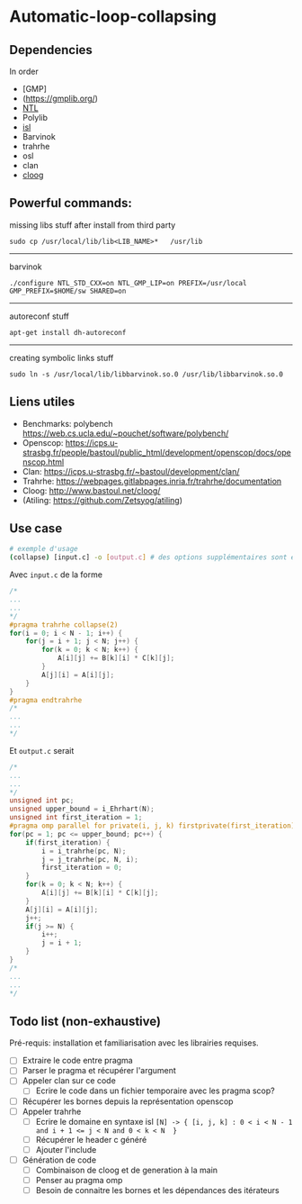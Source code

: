 # Automatic-loop-collapsing

## Dependencies

In order
- [GMP]
- (https://gmplib.org/)
- [NTL](http://www.shoup.net/ntl/)
- Polylib
- [isl](http://isl.gforge.inria.fr/)
- Barvinok
- trahrhe
- osl
- clan
- [cloog](http://www.cloog.org/)

Powerful commands:
---
missing libs stuff after install from third party

`sudo cp /usr/local/lib/lib<LIB_NAME>*   /usr/lib`

---
barvinok

`./configure NTL_STD_CXX=on NTL_GMP_LIP=on PREFIX=/usr/local GMP_PREFIX=$HOME/sw SHARED=on`

---
autoreconf stuff

`apt-get install dh-autoreconf`

---
creating symbolic links stuff

`sudo ln -s /usr/local/lib/libbarvinok.so.0 /usr/lib/libbarvinok.so.0`

## Liens utiles

- Benchmarks: polybench <https://web.cs.ucla.edu/~pouchet/software/polybench/>
- Openscop: <https://icps.u-strasbg.fr/people/bastoul/public_html/development/openscop/docs/openscop.html>
- Clan: <https://icps.u-strasbg.fr/~bastoul/development/clan/>
- Trahrhe: <https://webpages.gitlabpages.inria.fr/trahrhe/documentation>
- Cloog: <http://www.bastoul.net/cloog/>
- (Atiling: <https://github.com/Zetsyog/atiling>)

## Use case

```bash
# exemple d'usage
(collapse) [input.c] -o [output.c] # des options supplémentaires sont envisageables
```

Avec `input.c` de la forme

```c
/*
...
...
*/
#pragma trahrhe collapse(2)
for(i = 0; i < N - 1; i++) {
    for(j = i + 1; j < N; j++) {
        for(k = 0; k < N; k++) {
            A[i][j] += B[k][i] * C[k][j];
        }
        A[j][i] = A[i][j];
    }
}
#pragma endtrahrhe
/*
...
...
*/
```

Et `output.c` serait

```c
/*
...
...
*/
unsigned int pc;
unsigned upper_bound = i_Ehrhart(N);
unsigned int first_iteration = 1;
#pragma omp parallel for private(i, j, k) firstprivate(first_iteration) schedule(static)
for(pc = 1; pc <= upper_bound; pc++) {
    if(first_iteration) {
        i = i_trahrhe(pc, N);
        j = j_trahrhe(pc, N, i);
        first_iteration = 0;
    }
    for(k = 0; k < N; k++) {
        A[i][j] += B[k][i] * C[k][j];
    }
    A[j][i] = A[i][j];
    j++;
    if(j >= N) {
        i++;
        j = i + 1;
    }
}
/*
...
...
*/
```

## Todo list (non-exhaustive)

Pré-requis: installation et familiarisation avec les librairies requises.

- [ ] Extraire le code entre pragma
- [ ] Parser le pragma et récupérer l'argument
- [ ] Appeler clan sur ce code
  - [ ] Ecrire le code dans un fichier temporaire avec les pragma scop?
- [ ] Récupérer les bornes depuis la représentation openscop
- [ ] Appeler trahrhe
  - [ ] Ecrire le domaine en syntaxe isl `[N] -> { [i, j, k] : 0 < i < N - 1 and i + 1 <= j < N and 0 < k < N  }`
  - [ ] Récupérer le header c généré
  - [ ] Ajouter l'include
- [ ] Génération de code
  - [ ] Combinaison de cloog et de generation à la main
  - [ ] Penser au pragma omp
  - [ ] Besoin de connaitre les bornes et les dépendances des itérateurs
